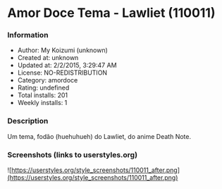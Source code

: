 # Amor Doce Tema - Lawliet (110011)

### Information
- Author: My Koizumi (unknown)
- Created at: unknown
- Updated at: 2/2/2015, 3:29:47 AM
- License: NO-REDISTRIBUTION
- Category: amordoce
- Rating: undefined
- Total installs: 201
- Weekly installs: 1


### Description
Um tema, fodão (huehuhueh) do Lawliet, do anime Death Note.


### Screenshots (links to userstyles.org)
![https://userstyles.org/style_screenshots/110011_after.png](https://userstyles.org/style_screenshots/110011_after.png)


